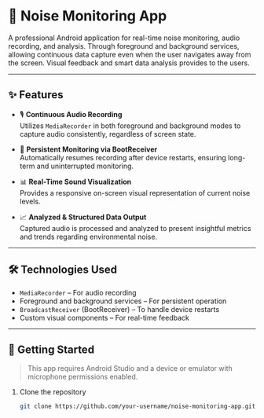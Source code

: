 # 📡 Noise Monitoring App

A professional Android application for real-time noise monitoring, audio recording, and analysis. Through foreground and background services, allowing continuous data capture even when the user navigates away from the screen. Visual feedback and smart data analysis provides to the users.

---

## ✨ Features

- 🎙️ **Continuous Audio Recording**  
  Utilizes `MediaRecorder` in both foreground and background modes to capture audio consistently, regardless of screen state.

- 🔄 **Persistent Monitoring via BootReceiver**  
  Automatically resumes recording after device restarts, ensuring long-term and uninterrupted monitoring.

- 📊 **Real-Time Sound Visualization**  
  Provides a responsive on-screen visual representation of current noise levels.

- 📈 **Analyzed & Structured Data Output**  
  Captured audio is processed and analyzed to present insightful metrics and trends regarding environmental noise.

---

## 🛠 Technologies Used

- `MediaRecorder` – For audio recording  
- Foreground and background services – For persistent operation  
- `BroadcastReceiver` (BootReceiver) – To handle device restarts  
- Custom visual components – For real-time feedback

---

## 🚀 Getting Started

> This app requires Android Studio and a device or emulator with microphone permissions enabled.

1. Clone the repository  
   ```bash
   git clone https://github.com/your-username/noise-monitoring-app.git
